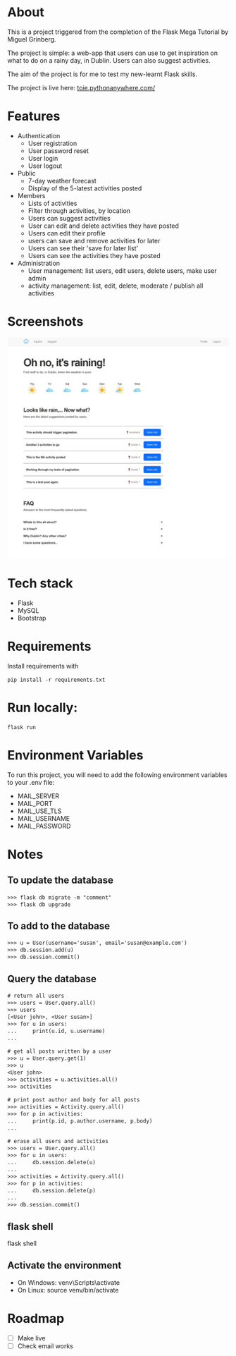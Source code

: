# About 
This is a project triggered from the completion of the Flask Mega Tutorial by Miguel Grinberg. 

The project is simple: a web-app that users can use to get inspiration on what to do on a rainy day, in Dublin. Users can also suggest activities. 

The aim of the project is for me to test my new-learnt Flask skills. 

The project is live here: [toie.pythonanywhere.com/](https://toie.pythonanywhere.com/)

# Features
- Authentication
    - User registration 
    - User password reset 
    - User login
    - User logout
- Public
    - 7-day weather forecast
    - Display of the 5-latest activities posted
- Members
    - Lists of activities
    - Filter through activities, by location
    - Users can suggest activities
    - User can edit and delete activities they have posted
    - Users can edit their profile
    - users can save and remove activities for later
    - Users can see their 'save for later list'
    - Users can see the activities they have posted
- Administration
    - User management: list users, edit users, delete users, make user admin
    - activity management: list, edit, delete, moderate / publish all activities

# Screenshots
![index page](app/static/index.jpg)

# Tech stack
- Flask
- MySQL
- Bootstrap

# Requirements
Install requirements with 
```
pip install -r requirements.txt
```

# Run locally:
```
flask run 
```

# Environment Variables
To run this project, you will need to add the following environment variables to your .env file:

- MAIL_SERVER
- MAIL_PORT
- MAIL_USE_TLS
- MAIL_USERNAME
- MAIL_PASSWORD

# Notes
## To update the database
```
>>> flask db migrate -m "comment"
>>> flask db upgrade
```

## To add to the database
```
>>> u = User(username='susan', email='susan@example.com')
>>> db.session.add(u)
>>> db.session.commit()
```

## Query the database
```
# return all users
>>> users = User.query.all()
>>> users
[<User john>, <User susan>]
>>> for u in users:
...     print(u.id, u.username)
...
```

```
# get all posts written by a user
>>> u = User.query.get(1)
>>> u
<User john>
>>> activities = u.activities.all()
>>> activities
```

``` 
# print post author and body for all posts
>>> activities = Activity.query.all()
>>> for p in activities:
...     print(p.id, p.author.username, p.body)
...
```

```
# erase all users and activities
>>> users = User.query.all()
>>> for u in users:
...     db.session.delete(u)
...
>>> activities = Activity.query.all()
>>> for p in activities:
...     db.session.delete(p)
...
>>> db.session.commit()
```

## flask shell
flask shell

## Activate the environment
- On Windows: venv\Scripts\activate
- On Linux: source venv/bin/activate

# Roadmap
- [ ] Make live
- [ ] Check email works 
